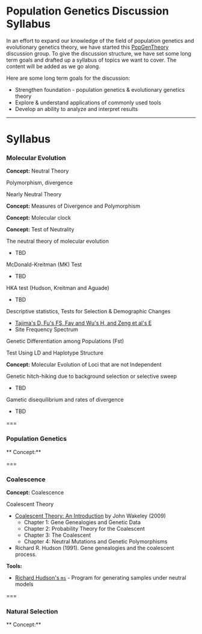 # Population Genetics Discussion Syllabus

In an effort to expand our knowledge of the field of population genetics and evolutionary genetics theory, we have started this [PopGenTheory](https://github.com/MorrellLAB/PopGenTheory/blob/master/README.md) discussion group. To give the discussion structure, we have set some long term goals and drafted up a syllabus of topics we want to cover. The content will be added as we go along.

Here are some long term goals for the discussion:

- Strengthen foundation - population genetics & evolutionary genetics theory
- Explore & understand applications of commonly used tools
- Develop an ability to analyze and interpret results

***

# Syllabus

### Molecular Evolution

**Concept:** Neutral Theory

Polymorphism, divergence

Nearly Neutral Theory

**Concept:** Measures of Divergence and Polymorphism

**Concept:** Molecular clock

**Concept:** Test of Neutrality

The neutral theory of molecular evolution
- TBD

McDonald-Kreitman (MK) Test
- TBD

HKA test (Hudson, Kreitman and Aguade)
- TBD

Descriptive statistics, Tests for Selection & Demographic Changes
- [Tajima's D, Fu's FS, Fay and Wu's H, and Zeng et al's E](http://darwin.eeb.uconn.edu/eeb348/lecturenotes/molevol-tajima.pdf)
- Site Frequency Spectrum

Genetic Differentiation among Populations (Fst)

Test Using LD and Haplotype Structure

**Concept:** Molecular Evolution of Loci that are not Independent

Genetic hitch-hiking due to background selection or selective sweep
- TBD

Gametic disequilibrium and rates of divergence
- TBD

===

### Population Genetics

** Concept:**

===

### Coalescence

**Concept:** Coalescence

Coalescent Theory
 - [Coalescent Theory: An Introduction](http://www.roberts-publishers.com/authors/wakeley-john/coalescent-theory.html) by John Wakeley (2009)
    - Chapter 1: Gene Genealogies and Genetic Data
    - Chapter 2: Probability Theory for the Coalescent
    - Chapter 3: The Coalescent
    - Chapter 4: Neutral Mutations and Genetic Polymorphisms
- Richard R. Hudson (1991). Gene genealogies and the coalescent process.

**Tools:** 
- [Richard Hudson's `ms`](http://home.uchicago.edu/rhudson1/source/mksamples.html) - Program for generating samples under neutral models

===

### Natural Selection
** Concept:**
